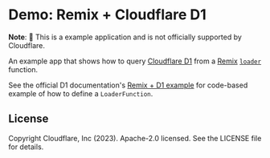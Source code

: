 # Demo: Remix + Cloudflare D1

**Note**: 🧪 This is a example application and is not officially supported by Cloudflare.

An example app that shows how to query [Cloudflare D1](https://developers.cloudflare.com/d1/) from a [Remix](https://remix.run/) [`loader`](https://remix.run/docs/en/main/guides/data-loading) function.

See the official D1 documentation's [Remix + D1 example](https://developers.cloudflare.com/d1/examples/d1-and-remix/) for code-based example of how to define a `LoaderFunction`.

## License

Copyright Cloudflare, Inc (2023). Apache-2.0 licensed. See the LICENSE file for details.
